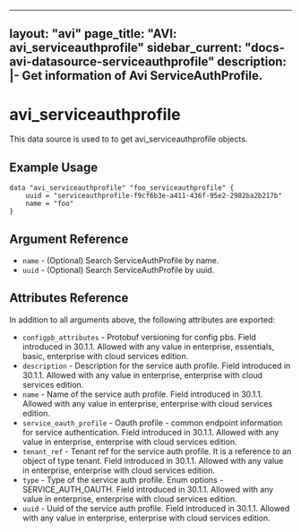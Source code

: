 <!--
    Copyright 2021 VMware, Inc.
    SPDX-License-Identifier: Mozilla Public License 2.0
-->
---
layout: "avi"
page_title: "AVI: avi_serviceauthprofile"
sidebar_current: "docs-avi-datasource-serviceauthprofile"
description: |-
  Get information of Avi ServiceAuthProfile.
---

# avi_serviceauthprofile

This data source is used to to get avi_serviceauthprofile objects.

## Example Usage

```hcl
data "avi_serviceauthprofile" "foo_serviceauthprofile" {
    uuid = "serviceauthprofile-f9cf6b3e-a411-436f-95e2-2982ba2b217b"
    name = "foo"
}
```

## Argument Reference

* `name` - (Optional) Search ServiceAuthProfile by name.
* `uuid` - (Optional) Search ServiceAuthProfile by uuid.

## Attributes Reference

In addition to all arguments above, the following attributes are exported:

* `configpb_attributes` - Protobuf versioning for config pbs. Field introduced in 30.1.1. Allowed with any value in enterprise, essentials, basic, enterprise with cloud services edition.
* `description` - Description for the service auth profile. Field introduced in 30.1.1. Allowed with any value in enterprise, enterprise with cloud services edition.
* `name` - Name of the service auth profile. Field introduced in 30.1.1. Allowed with any value in enterprise, enterprise with cloud services edition.
* `service_oauth_profile` - Oauth profile - common endpoint information for service authentication. Field introduced in 30.1.1. Allowed with any value in enterprise, enterprise with cloud services edition.
* `tenant_ref` - Tenant ref for the service auth profile. It is a reference to an object of type tenant. Field introduced in 30.1.1. Allowed with any value in enterprise, enterprise with cloud services edition.
* `type` - Type of the service auth profile. Enum options - SERVICE_AUTH_OAUTH. Field introduced in 30.1.1. Allowed with any value in enterprise, enterprise with cloud services edition.
* `uuid` - Uuid of the service auth profile. Field introduced in 30.1.1. Allowed with any value in enterprise, enterprise with cloud services edition.

